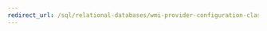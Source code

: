 ```yaml
---
redirect_url: /sql/relational-databases/wmi-provider-configuration-classes/clientnetworkprotocol-class/clientnetworkprotocol-class?toc=%2fsql%2frelational-databases%2fwmi-provider-configuration-classes%2fclientnetworkprotocol-class%2ftoc.json
---
```


